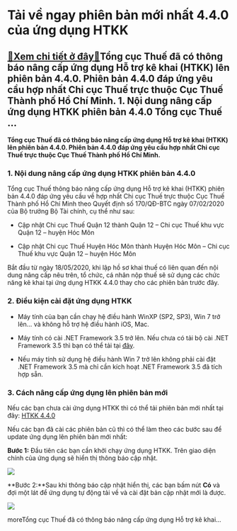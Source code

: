 Tải về ngay phiên bản mới nhất 4.4.0 của ứng dụng HTKK
======================================================

[:gift:Xem chi tiết ở đây:gift:](https://hddtvn.com/tai-ve-ngay-phien-ban-moi-nhat-4-4-0-cua-ung-dung-htkk/)Tổng cục Thuế đã có thông báo nâng cấp ứng dụng Hỗ trợ kê khai (HTKK) lên phiên bản 4.4.0. Phiên bản 4.4.0 đáp ứng yêu cầu hợp nhất Chi cục Thuế trực thuộc Cục Thuế Thành phố Hồ Chí Minh. 1. Nội dung nâng cấp ứng dụng HTKK phiên bản 4.4.0 Tổng cục Thuế …
--------------------------------------------------------------------------------------------------------------------------------------------------------------------------------------------------------------------------------------------------------------

**Tổng cục Thuế đã có thông báo nâng cấp ứng dụng Hỗ trợ kê khai (HTKK) lên phiên bản 4.4.0. Phiên bản 4.4.0 đáp ứng yêu cầu hợp nhất Chi cục Thuế trực thuộc Cục Thuế Thành phố Hồ Chí Minh.**


### 1. Nội dung nâng cấp ứng dụng HTKK phiên bản 4.4.0


Tổng cục Thuế thông báo nâng cấp ứng dụng Hỗ trợ kê khai (HTKK) phiên bản 4.4.0 đáp ứng yêu cầu về hợp nhất Chi cục Thuế trực thuộc Cục Thuế Thành phố Hồ Chí Minh theo Quyết định số 170/QĐ-BTC ngày 07/02/2020 của Bộ trưởng Bộ Tài chính, cụ thể như sau:




* Cập nhật Chi cục Thuế Quận 12 thành Quận 12 – Chi cục Thuế khu vực Quận 12 – huyện Hóc Môn

* Cập nhật Chi cục Thuế Huyện Hóc Môn thành Huyện Hóc Môn – Chi cục Thuế khu vực Quận 12 – huyện Hóc Môn



Bắt đầu từ ngày 18/05/2020, khi lập hồ sơ khai thuế có liên quan đến nội dung nâng cấp nêu trên, tổ chức, cá nhân nộp thuế sẽ sử dụng các chức năng kê khai tại ứng dụng HTKK 4.4.0 thay cho các phiên bản trước đây.


### 2. Điều kiện cài đặt ứng dụng HTKK




* Máy tính của bạn cần chạy hệ điều hành WinXP (SP2, SP3), Win 7 trở lên… và không hỗ trợ hệ điều hành iOS, Mac.

* Máy tính có cài .NET Framework 3.5 trở lên. Nếu chưa có tải bộ cài .NET Framework 3.5 thì bạn có thể tải tại [đây](http://www.fshare.vn/file/F4X6R3TJZ5FH).

* Nếu máy tính sử dụng hệ điều hành Win 7 trở lên không phải cài đặt .NET Framework 3.5 mà chỉ cần kích hoạt .NET Framework 3.5 đã tích hợp sẵn.



### 3. Cách nâng cấp ứng dụng lên phiên bản mới


Nếu các bạn chưa cài ứng dụng HTKK thì có thể tải phiên bản mới nhất tại đây: [HTKK 4.4.0](https://www.fshare.vn/file/N6L97WQQ7FC7)


Nếu các bạn đã cài các phiên bản cũ thì có thể làm theo các bước sau để update ứng dụng lên phiên bản mới nhất:


**Bước 1:** Đầu tiên các bạn cần khởi chạy ứng dụng HTKK. Trên giao diện chính của ứng dụng sẽ hiển thị thông báo cập nhật.


![](https://hddtvn.com/wp-content/uploads/2021/01/Hlr2vX1.png)


**Bước 2:**Sau khi thông báo cập nhật hiển thị, các bạn bấm nút **Có** và đợi một lát để ứng dụng tự động tải về và cài đặt bản cập nhật mới là được.


![](https://hddtvn.com/wp-content/uploads/2021/01/8ZF9UCC.png)


moreTổng cục Thuế đã có thông báo nâng cấp ứng dụng Hỗ trợ kê khai…


